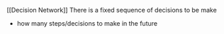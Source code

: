[[Decision Network]]
There is a fixed sequence of decisions to be make
- how many steps/decisions to make in the future